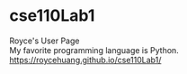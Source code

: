 # cse110Lab1
Royce's User Page \
My favorite programming language is Python. \
https://roycehuang.github.io/cse110Lab1/

